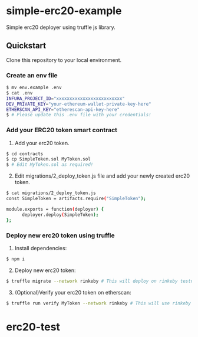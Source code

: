 # simple-erc20-example
Simple erc20 deployer using truffle js library.

## Quickstart
Clone this repository to your local environment.
### Create an env file
```sh
$ mv env.example .env
$ cat .env
INFURA_PROJECT_ID="xxxxxxxxxxxxxxxxxxxxxxxxx"
DEV_PRIVATE_KEY="your-ethereum-wallet-private-key-here"
ETHERSCAN_API_KEY="etherescan-api-key-here"
$ # Please update this .env file with your credentials!
```
### Add your ERC20 token smart contract
1. Add your erc20 token.
```sh
$ cd contracts
$ cp SimpleToken.sol MyToken.sol
$ # Edit MyToken.sol as required!
```
2. Edit migrations/2_deploy_token.js file and add your newly created erc20 token.
```sh
$ cat migrations/2_deploy_token.js
const SimpleToken = artifacts.require("SimpleToken");

module.exports = function(deployer) {
      deployer.deploy(SimpleToken);
};
```
### Deploy new erc20 token using truffle
1. Install dependencies:
```sh
$ npm i
```
2. Deploy new erc20 token:
```sh
$ truffle migrate --network rinkeby # This will deploy on rinkeby testnet!
```
3. (Optional)Verify your erc20 token on etherscan:
```sh
$ truffle run verify MyToken --network rinkeby # This will use rinkeby testnet!
```
# erc20-test
